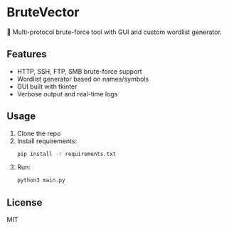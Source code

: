 # BruteVector

🔐 Multi-protocol brute-force tool with GUI and custom wordlist generator.

## Features
- HTTP, SSH, FTP, SMB brute-force support
- Wordlist generator based on names/symbols
- GUI built with tkinter
- Verbose output and real-time logs

## Usage
1. Clone the repo
2. Install requirements:
   ```bash
   pip install -r requirements.txt
   ```
3. Run:
   ```bash
   python3 main.py
   ```

## License
MIT
